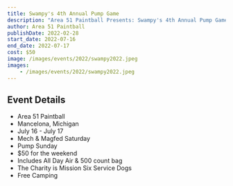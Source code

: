 ```yaml
---
title: Swampy's 4th Annual Pump Game
description: "Area 51 Paintball Presents: Swampy's 4th Annual Pump Game.  The Charity is Mission Six Service Dogs. Free Camping. Mech & Magfed Saturday. Pump Sunday."
author: Area 51 Paintball
publishDate: 2022-02-28
start_date: 2022-07-16
end_date: 2022-07-17
cost: $50
image: /images/events/2022/swampy2022.jpeg
images:
    - /images/events/2022/swampy2022.jpeg
---
```


## Event Details

- Area 51 Paintball
- Mancelona, Michigan
- July 16 - July 17
- Mech & Magfed Saturday
- Pump Sunday 
- $50 for the weekend
- Includes All Day Air & 500 count bag
- The Charity is Mission Six Service Dogs
- Free Camping